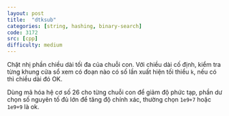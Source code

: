 ```yaml
---
layout: post
title:  "dtksub"
categories: [string, hashing, binary-search]
code: 3172
src: [cpp]
difficulty: medium
---
```


Chặt nhị phần chiều dài tối đa của chuỗi con. Với chiều dài cố định, kiểm tra từng khung cửa sổ xem có đoạn nào có số lần xuất hiện tối thiểu `k`, nếu có thì chiều dài đó OK. 

Dùng mã hóa hệ cơ số 26 cho từng chuỗi con để giảm độ phức tạp, phần dư chọn số nguyên tố đủ lớn để tăng độ chính xác, thường chọn `1e9+7` hoặc `1e9+9` là ok.

